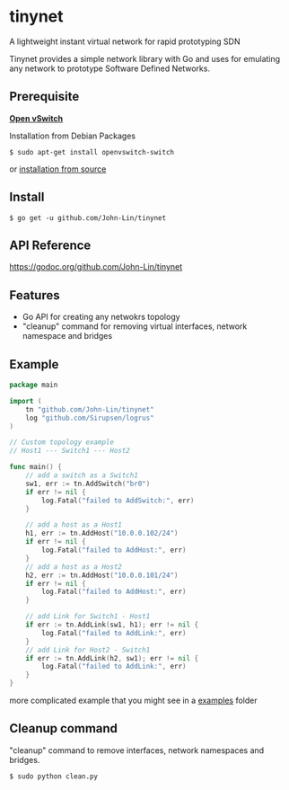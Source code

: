 # tinynet
A lightweight instant virtual network for rapid prototyping SDN 

Tinynet provides a simple network library with Go and uses for emulating any network to prototype Software Defined Networks.

## Prerequisite
[**Open vSwitch**](http://openvswitch.org/)

Installation from Debian Packages
```
$ sudo apt-get install openvswitch-switch
```

or [installation from source](http://docs.openvswitch.org/en/latest/intro/install/#installation-from-source)

## Install 

```
$ go get -u github.com/John-Lin/tinynet
```

## API Reference

https://godoc.org/github.com/John-Lin/tinynet

## Features
- Go API for creating any netwokrs topology
- "cleanup" command for removing virtual interfaces, network namespace and bridges

## Example
```go
package main

import (
	tn "github.com/John-Lin/tinynet"
	log "github.com/Sirupsen/logrus"
)

// Custom topology example
// Host1 --- Switch1 --- Host2

func main() {
	// add a switch as a Switch1
	sw1, err := tn.AddSwitch("br0")
	if err != nil {
		log.Fatal("failed to AddSwitch:", err)
	}

	// add a host as a Host1
	h1, err := tn.AddHost("10.0.0.102/24")
	if err != nil {
		log.Fatal("failed to AddHost:", err)
	}
	// add a host as a Host2
	h2, err := tn.AddHost("10.0.0.101/24")
	if err != nil {
		log.Fatal("failed to AddHost:", err)
	}

	// add Link for Switch1 - Host1
	if err := tn.AddLink(sw1, h1); err != nil {
		log.Fatal("failed to AddLink:", err)
	}
	// add Link for Host2 - Switch1
	if err := tn.AddLink(h2, sw1); err != nil {
		log.Fatal("failed to AddLink:", err)
	}
}
```
more complicated example that you might see in a [examples](https://github.com/John-Lin/tinynet/tree/master/examples) folder

## Cleanup command

"cleanup" command to remove interfaces, network namespaces and bridges.

```
$ sudo python clean.py
```